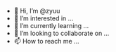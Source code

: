 - 👋 Hi, I’m @zyuu
- 👀 I’m interested in ...
- 🌱 I’m currently learning ...
- 💞️ I’m looking to collaborate on ...
- 📫 How to reach me ...

<!---
zyuu/zyuu is a ✨ special ✨ repository because its `README.md` (this file) appears on your GitHub profile.
You can click the Preview link to take a look at your changes.
--->
